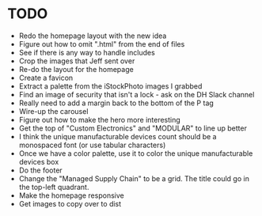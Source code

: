 # TODO

* Redo the homepage layout with the new idea
* Figure out how to omit ".html" from the end of files
* See if there is any way to handle includes
* Crop the images that Jeff sent over
* Re-do the layout for the homepage
* Create a favicon
* Extract a palette from the iStockPhoto images I grabbed
* Find an image of security that isn't a lock - ask on the DH Slack channel
* Really need to add a margin back to the bottom of the P tag
* Wire-up the carousel
* Figure out how to make the hero more interesting
* Get the top of "Custom Electronics" and "MODULAR" to line up better
* I think the unique manufacturable devices count should be a monospaced font (or use tabular characters)
* Once we have a color palette, use it to color the unique manufacturable devices box
* Do the footer
* Change the "Managed Supply Chain" to be a grid. The title could go in the top-left quadrant.
* Make the homepage responsive
* Get images to copy over to dist
